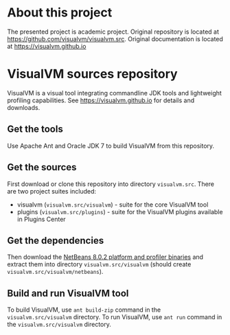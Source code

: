 # About this project
The presented project is academic project.
Original repository is located at https://github.com/visualvm/visualvm.src. Original documentation is located at https://visualvm.github.io

# VisualVM sources repository

VisualVM is a visual tool integrating commandline JDK tools and lightweight profiling capabilities. See https://visualvm.github.io for details and downloads.

## Get the tools

Use Apache Ant and Oracle JDK 7 to build VisualVM from this repository.

## Get the sources

First download or clone this repository into directory `visualvm.src`. There are two project suites included:
  * visualvm (`visualvm.src/visualvm`) - suite for the core VisualVM tool
  * plugins (`visualvm.src/plugins`) - suite for the VisualVM plugins available in Plugins Center

## Get the dependencies
  
Then download the [NetBeans 8.0.2 platform and profiler binaries](https://github.com/visualvm/visualvm.src/raw/master/visualvm/nb802_visualvm_02102016.zip) and extract them into directory `visualvm.src/visualvm` (should create `visualvm.src/visualvm/netbeans`).

## Build and run VisualVM tool

To build VisualVM, use `ant build-zip` command in the `visualvm.src/visualvm` directory. To run VisualVM, use `ant run` command in the `visualvm.src/visualvm` directory.
